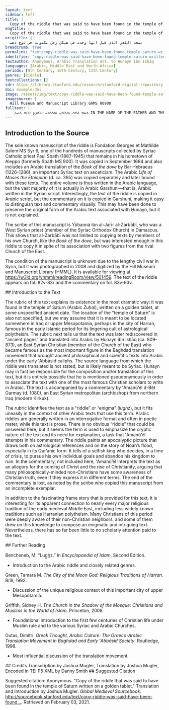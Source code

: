```yaml
---
layout: text
sidebar: left
title: |
  Copy of the riddle that was said to have been found in the temple of Saturn written on a golden tablet | نسخة اللغز الذي قيل انها وجدت في هيكل زحل مكتوبة في لوح ذهب
engtitle: |
  Copy of the riddle that was said to have been found in the temple of Saturn written on a golden tablet
origtitle: |
  نسخة اللغز الذي قيل انها وجدت في هيكل زحل مكتوبة في لوح ذهب
breadcrumb: true
permalink: "text/copy-riddle-was-said-have-been-found-temple-saturn-written-golden-tablet"
identifier: "copy-riddle-was-said-have-been-found-temple-saturn-written-golden-tablet"
textauthor: Anonymous, Arabic Translation att. to Ḥunayn ibn Isḥāq
languages: [Arabic, Middle East and North Africa]
periods: [9th Century, 10th Century, 11th Century]
genres: [Riddle]
textcollections: []
sdr: https://library.stanford.edu/research/stanford-digital-repository 
doi: example-doi 
image: /assets/img/text/copy-riddle-was-said-have-been-found-temple-saturn-written-golden-tablet.jpg
imagesource: |
  Hill Museum and Manuscript Library GAMS 00900
fulltext: |
    ܒܣܡ ܐܠܐܒ ܘܐܠܐܒܢ ܘܐܠܪܘܚ ܐܠܩܕܤ ܐܠܐܗ ܘܐܚܕ IN THE NAME OF THE FATHER AND THE SON AND THE HOLY SPIRIT, ONE GOD نسخة اللغز الذي قيل انها وجدت في هيكل زحل مكتوبة في لوح ذهب Copy of the riddle that was said to have been found in the temple of Saturn written on a golden tablet نقل حنين ابن اسحق وجده في الصحف القديمة Translation of Ḥunayn ibn Isḥāq, who found it in ancient pages وتفسيرها للاب مار عمنويل مطران باجرمي And a commentary on it by Father ʻAmanúʼél, metropolitan of Bét Garmay وهذه هي Here it is: قال اذا ما صعد البخار الرطب من قعر البحر وانعقد في الجو سحابا هاطلا فجرت الاودية ولثقت الطرق واظلم نور الشمس والقمر فلم يعرف الليل من النهار وانقطعت السبل واغلقت ابواب المدينة ودعا كل ذي نفس الى ما اعد لنفسه. He said: When humid vapor rose from the depth of the sea and thickened in the air as clouds, coursing down so that the riverbeds flowed, the pathways were turned to mud, and the light of the sun and the moon grew dark, so night was not known from day, the roads were cut off, and the gates of the city were closed, and everyone with a soul called upon what they had prepared for themselves. The Arabic word for “soul” (nafs) is used as a reflexive pronoun so “themselves” could be translated “their souls” and vice versa وخلا الملك في قبة فرشها الرياضي راكبا فرسا يحجبه جارية راكبة اسد. And the king secluded himself in a dome furnished with gardens, riding a horse that he kept hidden like a slave woman riding a lion. واستدعا من وزيره ما رفعوا اليه اعوانه. واخذ من تدبير امره ومملكته. He asked of his vizier what his servants had set before him, and was taken up with the administration of his affairs and his kingdom. فاستقر الامر عنده انه ان عاش مات وان مات عاش وان اهلك مملكته انحفظت نفسه وان حفظ اعوان مملكته هلكت نفسه. Then it became fixed in his mind that if he lived he would die, and if he died he would live, and if he destroyed his kingdom, his soul would be saved, and if he saved the servants of his kingdom, his soul would be destroyed. فاثر الموت على الحياة وحفظ نفسه على مملكته ورعيته وفي تضاعيف فكره انقشع الغمام وطلع المنيران في القوس وقد كانا غابا في العقد الشمالي. So he preferred death over life, and saved himself rather than his kingdom and his subjects. Between the lines of his thought the clouds were scattered, and the two lights rose in Sagittarius after they had been hidden away in the northern node. The "two lights" might reference the Sun and the Moon or possibly Jupiter and Saturn فتم الى الجند والرعية ما خامر قلب الملك فهما بالارتفاع به. Then what had seized the heart of the king came to pass for the army and the subjects, so they were being wiped out by it. وفار التنور من الصنوبرة فارسل عليهم طوفان ريح وماء ولم يحدث شيا من غير شي فاجراه كالمد وعاش مستانسا بالوحدة. And water gushed forth from within the oven, A reference to the story of Noah’s flood as found in the Qur’an (see Qur’an 11:40 and 23:27) so he sent upon them a typhoon of wind and water, and nothing came from nothing, so he made it flow as a flood. And he lived on in intimate acquaintance with his own solitude. فمن ضحك بكا ومن بكا ضحك. So whoever laughed wept, and whoever wept laughed. والسلم على النفوس القريبة من مبديها. والرحمة على البعيدة لتلحق بها. والسبح لناظم الكل Peace upon the souls that are close to their Creator, and mercy upon those far away so that they might catch up to them, and glory to the one who arranges all things. تم اللغز. يتلوه التفسير The riddle has ended. The commentary follows. 
---
```

## Introduction to the Source 
<p>The sole known manuscript of the riddle is Fondation Georges et Mathilde Salem MS Syr 6, one of the hundreds of manuscripts collected by Syriac Catholic priest Paul Sbath (1887-1945) that remains in his hometown of Aleppo (formerly Sbath MS 900). It was copied in September 1684 and also includes an Arabic translation of the <em>Book of the dove</em> by Bar Hebraeus (1226-1286), an important Syriac text on asceticism. The Arabic <em>Life of Moses the Ethiopian </em>(d. ca. 395) was copied separately and later bound with these texts. The entire volume is thus written in the Arabic language, but the vast majority of it is actually in Arabic Garshuni—that is, Arabic written in the Syriac script. Interestingly, the text of the riddle is copied in Arabic script, but the commentary on it is copied in Garshuni, making it easy to distinguish text and commentary visually. This may have been done to preserve the original form of the Arabic text associated with Ḥunayn, but it is not explained.</p> <p>The scribe of this manuscript is Yūḥanná ibn al-Jarīr al-Zarbābī, who was a West Syrian priest (member of the Syriac Orthodox Church) in Damascus. This shows that al-Zarbābī was not limited to copying texts by members of his own Church, like the <em>Book of the dove</em>, but was interested enough in this riddle to copy it in spite of its association with two figures from the rival Church of the East.</p> <p>The condition of the manuscript is unknown due to the lengthy civil war in Syria, but it was photographed in 2008 and digitized by the Hill Museum and Manuscript Library (HMML). It is available for viewing at <a href="https://w3id.org/vhmml/readingRoom/view/501459">https://w3id.org/vhmml/readingRoom/view/501459</a>. The text of the riddle appears on fol. 82v-83r and the commentary on fol. 83v-93v.</p>
## Introduction to the Text 
<p dir="ltr" id="docs-internal-guid-c87a2563-7fff-0d0b-ae19-53404f6b539c">The rubric of this text explains its existence in the most dramatic way: it was found in the temple of Saturn (Arabic <em>Zuḥal</em>), written on a golden tablet, at some unspecified ancient date. The location of the “temple of Saturn” is also not specified, but we may assume that it is meant to be located somewhere in Iraq or upper Mesopotamia, perhaps in the city of Harran, famous in the early Islamic period for its lingering cult of astrological polytheism. The rubric next tells us that the text was later rediscovered in “ancient pages” and translated into Arabic by Ḥunayn ibn Isḥāq (ca. 809-873), an East Syrian Christian (member of the Church of the East) who became famous as the most important figure in the Baghdad translation movement that brought ancient philosophical and scientific texts into Arabic under the early ʻAbbāsid caliphs. The source language from which the riddle was translated is not stated, but is likely meant to be Syriac. Ḥunayn may in fact be responsible for the composition and/or translation of this text, but it is entirely possible that he is mentioned pseudonymously in order to associate the text with one of the most famous Christian scholars to write in Arabic. The text is accompanied by a commentary by ʻAmanúʼél d-Bét Garmay (d. 1080), an East Syrian metropolitan (archbishop) from northern Iraq (modern Kirkuk).</p> <p dir="ltr" id="docs-internal-guid-bc378564-7fff-7998-3cfa-52153aa54ab0">The rubric identifies the text as a “riddle” or “enigma” (<em>lughz</em>), but it fits uneasily in the context of other Arabic texts that use this term. Arabic riddles are generally written in an interrogative format and often in poetic meter, while this text is prose. There is no obvious “riddle” that could be answered here, but it seems the term is used to emphasize the cryptic nature of the text and its need for explanation, a task that ʻAmanúʼél attempts in his commentary. The riddle paints an apocalyptic picture that draws both on astrological references and on the story of Noah’s flood, especially in its Qur’anic form. It tells of a selfish king who decides, in a time of crisis, to pursue his own individual goals and abandon his kingdom to ruin. In the commentary, not included here, ʻAmanúʼél interprets the text as an allegory for the coming of Christ and the rise of Christianity, arguing that many philosophically-minded non-Christians have some awareness of Christian truth, even if they express it in different terms. The end of the commentary is lost, as noted by the scribe who copied this manuscript from an incomplete exemplar.</p> <p dir="ltr" id="docs-internal-guid-cdf50f64-7fff-d2fc-e440-a8f4ba2afb2a">In addition to the fascinating frame story that is provided for this text, it is interesting for its apparent connection to nearly every major religious tradition of the early medieval Middle East, including less widely known traditions such as Harranian polytheism. Many Christians of this period were deeply aware of their non-Christian neighbors, and some of them drew on this knowledge to compose an enigmatic and intriguing text. Nevertheless, there has so far been little to no scholarly attention paid to the text.</p>
## Further Reading 
<p dir="ltr" id="docs-internal-guid-cab418cc-7fff-cba4-78c4-16448d0c4547">Bencheneb, M. “Lug̲h̲z.” In <em>Encyclopaedia of Islam</em>, Second Edition.</p> <ul dir="ltr"> <li>Introduction to the Arabic riddle and closely related genres.</li> </ul> <p dir="ltr">Green, Tamara M. <em>The City of the Moon God: Religious Traditions of Harran</em>. Brill, 1992.</p> <ul dir="ltr"> <li>Discussion of the unique religious context of this important city of upper Mesopotamia.</li> </ul> <p dir="ltr">Griffith, Sidney H. <em>The Church in the Shadow of the Mosque: Christians and Muslims in the World of Islam.</em> Princeton, 2008.</p> <ul dir="ltr"> <li>Foundational introduction to the first few centuries of Christian life under Muslim rule and to the various Syriac and Arabic Churches.</li> </ul> <p>Gutas, Dimitri. <em>Greek Thought, Arabic Culture: The Graeco-Arabic Translation Movement in Baghdad and Early ʻAbbāsid Society</em>. Routledge, 1998.</p> <ul> <li>Most influential discussion of the translation movement.</li> </ul>
## Credits
Transcription by Joshua Mugler, 
Translation by Joshua Mugler, 
Encoded in TEI P5 XML by Danny Smith
## Suggested Citation
<p>Suggested citation: Anonymous.  "Copy of the riddle that was said to have been found in the temple of Saturn written on a golden tablet." Translation and Introduction by Joshua Mugler. <em>Global Medieval Sourcebook</em>. <a href="http://sourcebook.stanford.edu/text/copy-riddle-was-said-have-been-found-temple-saturn-written-golden-tablet">http://sourcebook.stanford.edu/text/copy-riddle-was-said-have-been-found...</a>. Retrieved on February 03, 2021.</p>
